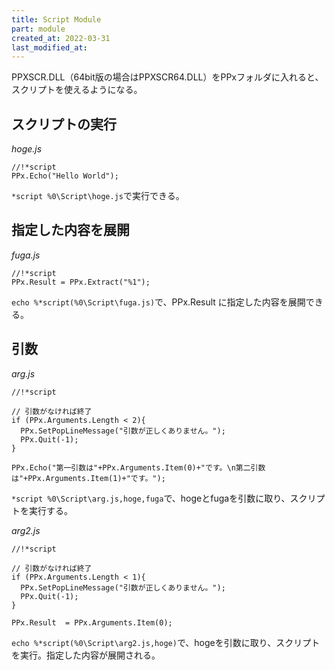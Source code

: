 ```yaml
---
title: Script Module
part: module
created_at: 2022-03-31
last_modified_at: 
---
```


PPXSCR.DLL（64bit版の場合はPPXSCR64.DLL）をPPxフォルダに入れると、スクリプトを使えるようになる。

## スクリプトの実行

_hoge.js_
```text
//!*script
PPx.Echo("Hello World");
```

`*script %0\Script\hoge.js`で実行できる。

## 指定した内容を展開

_fuga.js_
```text
//!*script
PPx.Result = PPx.Extract("%1");
```

`echo %*script(%0\Script\fuga.js)`で、PPx.Result に指定した内容を展開できる。

## 引数

_arg.js_
```text
//!*script

// 引数がなければ終了
if (PPx.Arguments.Length < 2){
  PPx.SetPopLineMessage("引数が正しくありません。");
  PPx.Quit(-1);
}

PPx.Echo("第一引数は"+PPx.Arguments.Item(0)+"です。\n第二引数は"+PPx.Arguments.Item(1)+"です。");
```

`*script %0\Script\arg.js,hoge,fuga`で、hogeとfugaを引数に取り、スクリプトを実行する。

_arg2.js_
```text
//!*script

// 引数がなければ終了
if (PPx.Arguments.Length < 1){
  PPx.SetPopLineMessage("引数が正しくありません。");
  PPx.Quit(-1);
}

PPx.Result  = PPx.Arguments.Item(0);
```

`echo %*script(%0\Script\arg2.js,hoge)`で、hogeを引数に取り、スクリプトを実行。指定した内容が展開される。

